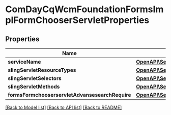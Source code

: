 # ComDayCqWcmFoundationFormsImplFormChooserServletProperties

## Properties
Name | Type | Description | Notes
------------ | ------------- | ------------- | -------------
**serviceName** | [**OpenAPI\Server\Model\ConfigNodePropertyString**](ConfigNodePropertyString.md) |  | [optional] 
**slingServletResourceTypes** | [**OpenAPI\Server\Model\ConfigNodePropertyString**](ConfigNodePropertyString.md) |  | [optional] 
**slingServletSelectors** | [**OpenAPI\Server\Model\ConfigNodePropertyString**](ConfigNodePropertyString.md) |  | [optional] 
**slingServletMethods** | [**OpenAPI\Server\Model\ConfigNodePropertyArray**](ConfigNodePropertyArray.md) |  | [optional] 
**formsFormchooserservletAdvansesearchRequire** | [**OpenAPI\Server\Model\ConfigNodePropertyBoolean**](ConfigNodePropertyBoolean.md) |  | [optional] 

[[Back to Model list]](../README.md#documentation-for-models) [[Back to API list]](../README.md#documentation-for-api-endpoints) [[Back to README]](../README.md)


